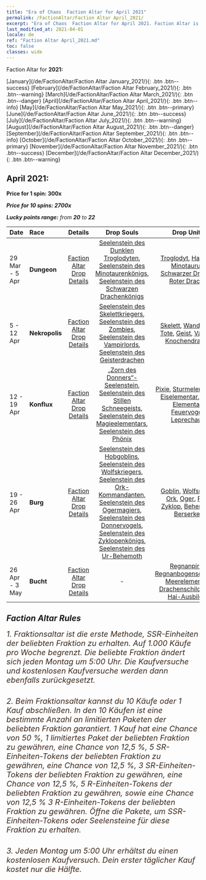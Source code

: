 ```yaml
---
title: "Era of Chaos  Faction Altar for April 2021"
permalink: /FactionAltar/Faction Altar April_2021/
excerpt: "Era of Chaos  Faction Altar for April 2021. Faction Altar is the primary method for obtaining SSR units from the popular faction. Limited to 1,000 purchases each week. The popular faction changes at 05:00 every Monday. Purchase attempts and free purchase attempts will also reset then."
last_modified_at: 2021-04-01
locale: de
ref: "Faction Altar April_2021.md"
toc: false
classes: wide
---
```


  Faction Altar for **2021:**

  [January](/de/FactionAltar/Faction Altar January_2021/){: .btn .btn--success} [February](/de/FactionAltar/Faction Altar February_2021/){: .btn .btn--warning} [March](/de/FactionAltar/Faction Altar March_2021/){: .btn .btn--danger} [April](/de/FactionAltar/Faction Altar April_2021/){: .btn .btn--info} [May](/de/FactionAltar/Faction Altar May_2021/){: .btn .btn--primary} [June](/de/FactionAltar/Faction Altar June_2021/){: .btn .btn--success} [July](/de/FactionAltar/Faction Altar July_2021/){: .btn .btn--warning} [August](/de/FactionAltar/Faction Altar August_2021/){: .btn .btn--danger} [September](/de/FactionAltar/Faction Altar September_2021/){: .btn .btn--info} [October](/de/FactionAltar/Faction Altar October_2021/){: .btn .btn--primary} [November](/de/FactionAltar/Faction Altar November_2021/){: .btn .btn--success} [December](/de/FactionAltar/Faction Altar December_2021/){: .btn .btn--warning} 

## April 2021:

  **Price for 1 spin: 300x** <i class="fas fa-gem"/>

  **Price for 10 spins: 2700x** <i class="fas fa-gem"/>

  **Lucky points range:** from **20** to **22**

  |    Date    |  Race  |  Details  |   Drop Souls   | Drop Units |
  |:-----------|:-------|:---------:|:--------------:|:----------:|
  | 29 Mar - 5 Apr | **Dungeon** | [Faction Altar Drop Details](/de/FactionAltar/DROP_107/) | [Seelenstein des Dunklen Troglodyten](/de/Items/unt_328/), [Seelenstein des Minotaurenkönigs](/de/Items/unt_332/), [Seelenstein des Schwarzen Drachenkönigs](/de/Items/unt_334/) | [Troglodyt](/de/Items/unt_244/), [Harpyie](/de/Items/unt_245/), [Minotaurus](/de/Items/unt_248/), [Schwarzer Drache](/de/Items/unt_250/), [Roter Drache](/de/Items/unt_251/) | 
  | 5 - 12 Apr | **Nekropolis** | [Faction Altar Drop Details](/de/FactionAltar/DROP_104/) | [Seelenstein des Skelettkriegers](/de/Items/unt_297/), [Seelenstein des Zombies](/de/Items/unt_298/), [Seelenstein des Vampirlords](/de/Items/unt_300/), [Seelenstein des Geisterdrachen](/de/Items/unt_303/) | [Skelett](/de/Items/unt_208/), [Wandelnde Tote](/de/Items/unt_209/), [Geist](/de/Items/unt_210/), [Vampir](/de/Items/unt_211/), [Knochendrache](/de/Items/unt_214/) | 
  | 12 - 19 Apr | **Konflux** | [Faction Altar Drop Details](/de/FactionAltar/DROP_109/) | [„Zorn des Donners“-Seelenstein](/de/Items/unt_344/), [Seelenstein des Stillen Schneegeists](/de/Items/unt_345/), [Seelenstein des Magieelementars](/de/Items/unt_347/), [Seelenstein des Phönix](/de/Items/unt_348/) | [Pixie](/de/Items/unt_262/), [Sturmelementar](/de/Items/unt_263/), [Eiselementar](/de/Items/unt_264/), [Psy-Elementar](/de/Items/unt_267/), [Feuervogel](/de/Items/unt_268/), [Leprechaun](/de/Items/unt_270/) | 
  | 19 - 26 Apr | **Burg** | [Faction Altar Drop Details](/de/FactionAltar/DROP_103/) | [Seelenstein des Hobgoblins](/de/Items/unt_305/), [Seelenstein des Wolfskriegers](/de/Items/unt_306/), [Seelenstein des Ork-Kommandanten](/de/Items/unt_307/), [Seelenstein des Ogermagiers](/de/Items/unt_308/), [Seelenstein des Donnervogels](/de/Items/unt_309/), [Seelenstein des Zyklopenkönigs](/de/Items/unt_310/), [Seelenstein des Ur-Behemoth](/de/Items/unt_311/) | [Goblin](/de/Items/unt_217/), [Wolfsreiter](/de/Items/unt_218/), [Ork](/de/Items/unt_219/), [Oger](/de/Items/unt_220/), [Roc](/de/Items/unt_221/), [Zyklop](/de/Items/unt_222/), [Behemoth](/de/Items/unt_223/), [Berserker](/de/Items/unt_224/) | 
  | 26 Apr - 3 May | **Bucht** | [Faction Altar Drop Details](/de/FactionAltar/DROP_112/) |  - | [Regnanpirat](/de/Items/unt_273/), [Regnanbogenschützin](/de/Items/unt_274/), [Meerelementar](/de/Items/unt_275/), [Drachenschildkröte](/de/Items/unt_278/), [Hai-Ausbilder](/de/Items/unt_281/) | 




## Faction Altar Rules

  <span style="color: #3c2a1e;font-size:20px">1. Fraktionsaltar ist die erste Methode, SSR-Einheiten der beliebten Fraktion zu erhalten. Auf 1.000 Käufe pro Woche begrenzt. Die beliebte Fraktion ändert sich jeden Montag um 5:00 Uhr. Die Kaufversuche und kostenlosen Kaufversuche werden dann ebenfalls zurückgesetzt.</span><br/>

<br/>  <span style="color: #3c2a1e;font-size:20px">2. Beim Fraktionsaltar kannst du 10 Käufe oder 1 Kauf abschließen. In den 10 Käufen ist eine bestimmte Anzahl an limitierten Paketen der beliebten Fraktion garantiert. 1 Kauf hat eine Chance von 50 %, 1 limitiertes Paket der beliebten Fraktion zu gewähren, eine Chance von 12,5 %, 5 SR-Einheiten-Tokens der beliebten Fraktion zu gewähren, eine Chance von 12,5 %, 3 SR-Einheiten-Tokens der beliebten Fraktion zu gewähren, eine Chance von 12,5 %, 5 R-Einheiten-Tokens der beliebten Fraktion zu gewähren, sowie eine Chance von 12,5 % 3 R-Einheiten-Tokens der beliebten Fraktion zu gewähren. Öffne die Pakete, um SSR-Einheiten-Tokens oder Seelensteine für diese Fraktion zu erhalten.</span>

<br/>  <span style="color: #3c2a1e;font-size:20px">3. Jeden Montag um 5:00 Uhr erhältst du einen kostenlosen Kaufversuch. Dein erster täglicher Kauf kostet nur die Hälfte.</span><br/>

<br/>